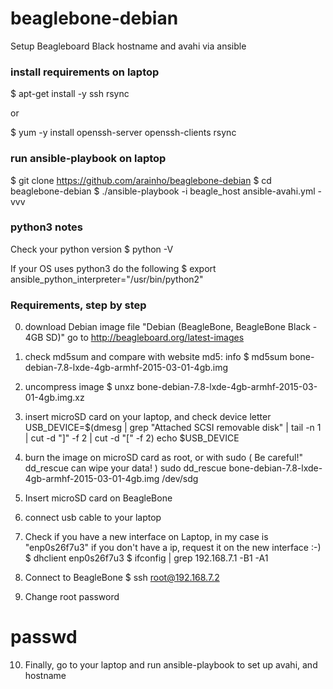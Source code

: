 # beaglebone-debian
Setup Beagleboard Black hostname and avahi via ansible

### install requirements on laptop
$ apt-get install -y ssh rsync

or

$ yum -y install openssh-server openssh-clients rsync

### run ansible-playbook on laptop
$ git clone https://github.com/arainho/beaglebone-debian
$ cd beaglebone-debian
$ ./ansible-playbook -i beagle_host ansible-avahi.yml -vvv

### python3 notes
Check your python version
$ python -V

If your OS uses python3 do the following
$ export ansible_python_interpreter="/usr/bin/python2"

### Requirements, step by step
0. download Debian image file "Debian (BeagleBone, BeagleBone Black - 4GB SD)"
go to http://beagleboard.org/latest-images

1. check md5sum and compare with website md5: info
$ md5sum bone-debian-7.8-lxde-4gb-armhf-2015-03-01-4gb.img

2. uncompress image
$ unxz bone-debian-7.8-lxde-4gb-armhf-2015-03-01-4gb.img.xz

3. insert microSD card on your laptop, and check device letter
USB_DEVICE=$(dmesg | grep "Attached SCSI removable disk" | tail -n 1 | cut -d "]" -f 2 | cut -d "[" -f 2)
echo $USB_DEVICE

4. burn the image on microSD card as root, or with sudo
( Be careful!" dd_rescue can wipe your data! )
sudo dd_rescue bone-debian-7.8-lxde-4gb-armhf-2015-03-01-4gb.img /dev/sdg

5. Insert microSD card on BeagleBone
6. connect usb cable to your laptop
7. Check if you have a new interface on Laptop, in my case is "enp0s26f7u3"
   if you don't have a ip, request it on the new interface :-)
$ dhclient enp0s26f7u3
$ ifconfig | grep 192.168.7.1 -B1 -A1

8. Connect to BeagleBone
$ ssh root@192.168.7.2

9. Change root password
# passwd

10. Finally, go to your laptop and run ansible-playbook to set up avahi, and hostname

